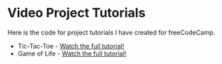 # Video Project Tutorials

Here is the code for project tutorials I have created for freeCodeCamp. 

* Tic-Tac-Toe - [Watch the full tutorial!](https://youtu.be/P2TcQ3h0ipQ)
* Game of Life - [Watch the full tutorial!](https://youtu.be/PM0_Er3SvFQ)
